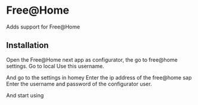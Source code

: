 # Free@Home

Adds support for Free@Home

## Installation

Open the Free@Home next app as configurator, the go to free@home settings. Go to
local Use this username.

And go to the settings in homey Enter the ip address of the free@home sap Enter
the username and password of the configurator user.

And start using
